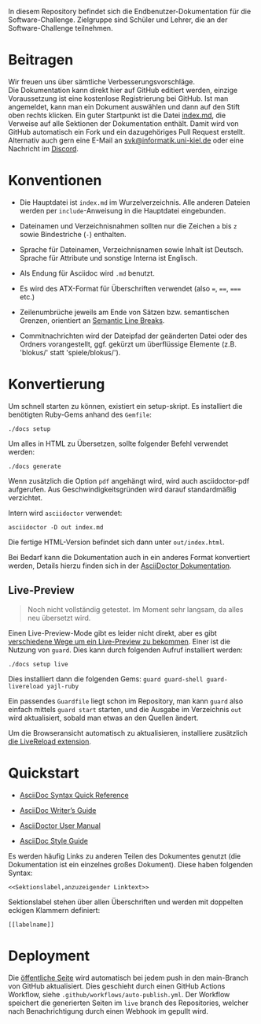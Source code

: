 In diesem Repository befindet sich die Endbenutzer-Dokumentation für die
Software-Challenge. Zielgruppe sind Schüler und Lehrer, die an der
Software-Challenge teilnehmen.

# Beitragen

Wir freuen uns über sämtliche Verbesserungsvorschläge.  
Die Dokumentation kann direkt hier auf GitHub editiert werden, einzige
Voraussetzung ist eine kostenlose Registrierung bei GitHub. Ist man
angemeldet, kann man ein Dokument auswählen und dann auf den Stift oben
rechts klicken. Ein guter Startpunkt ist die Datei
[index.md](https://github.com/software-challenge/docs/blob/master/index.md),
die Verweise auf alle Sektionen der Dokumentation enthält. Damit wird
von GitHub automatisch ein Fork und ein dazugehöriges Pull Request
erstellt.  
Alternativ auch gern eine E-Mail an <svk@informatik.uni-kiel.de> oder
eine Nachricht im [Discord](https://discord.gg/jhyF7EU).

# Konventionen

-   Die Hauptdatei ist `index.md` im Wurzelverzeichnis. Alle anderen
    Dateien werden per `include`-Anweisung in die Hauptdatei
    eingebunden.

-   Dateinamen und Verzeichnisnahmen sollten nur die Zeichen `a` bis `z`
    sowie Bindestriche (`-`) enthalten.

-   Sprache für Dateinamen, Verzeichnisnamen sowie Inhalt ist Deutsch.
    Sprache für Attribute und sonstige Interna ist Englisch.

-   Als Endung für Asciidoc wird `.md` benutzt.

-   Es wird des ATX-Format für Überschriften verwendet (also `=`, `==`,
    `===` etc.)

-   Zeilenumbrüche jeweils am Ende von Sätzen bzw. semantischen Grenzen,
    orientiert an [Semantic Line Breaks](https://sembr.org).

-   Commitnachrichten wird der Dateipfad der geänderten Datei oder des
    Ordners vorangestellt, ggf. gekürzt um überflüssige Elemente (z.B.
    'blokus/' statt 'spiele/blokus/').

# Konvertierung

Um schnell starten zu können, existiert ein setup-skript. Es installiert
die benötigten Ruby-Gems anhand des `Gemfile`:

    ./docs setup

Um alles in HTML zu Übersetzen, sollte folgender Befehl verwendet
werden:

    ./docs generate

Wenn zusätzlich die Option `pdf` angehängt wird, wird auch
asciidoctor-pdf aufgerufen. Aus Geschwindigkeitsgründen wird darauf
standardmäßig verzichtet.

Intern wird `asciidoctor` verwendet:

    asciidoctor -D out index.md

Die fertige HTML-Version befindet sich dann unter `out/index.html`.

Bei Bedarf kann die Dokumentation auch in ein anderes Format konvertiert
werden, Details hierzu finden sich in der [AsciiDoctor
Dokumentation](http://asciidoctor.org/docs/user-manual/#processing-your-content).

## Live-Preview

> Noch nicht vollständig getestet. Im Moment sehr langsam, da alles neu
> übersetzt wird.

Einen Live-Preview-Mode gibt es leider nicht direkt, aber es gibt
[verschiedene Wege um ein Live-Preview zu
bekommen](http://asciidoctor.org/docs/editing-asciidoc-with-live-preview/).
Einer ist die Nutzung von `guard`. Dies kann durch folgenden Aufruf
installiert werden:

    ./docs setup live

Dies installiert dann die folgenden Gems:
`guard guard-shell guard-livereload yajl-ruby`

Ein passendes `Guardfile` liegt schon im Repository, man kann `guard`
also einfach mittels `guard start` starten, und die Ausgabe im
Verzeichnis `out` wird aktualisiert, sobald man etwas an den Quellen
ändert.

Um die Browseransicht automatisch zu aktualisieren, installiere
zusätzlich [die LiveReload
extension](http://livereload.com/extensions/).

# Quickstart

-   [AsciiDoc Syntax Quick
    Reference](http://asciidoctor.org/docs/asciidoc-syntax-quick-reference/)

-   [AsciiDoc Writer’s
    Guide](http://asciidoctor.org/docs/asciidoc-writers-guide/)

-   [AsciiDoctor User Manual](http://asciidoctor.org/docs/user-manual/)

-   [AsciiDoc Style
    Guide](http://asciidoctor.org/docs/asciidoc-recommended-practices/)

Es werden häufig Links zu anderen Teilen des Dokumentes genutzt (die
Dokumentation ist ein einzelnes großes Dokument). Diese haben folgenden
Syntax:

    <<Sektionslabel,anzuzeigender Linktext>>

Sektionslabel stehen über allen Überschriften und werden mit doppelten
eckigen Klammern definiert:

    [[labelname]]

# Deployment

Die [öffentliche Seite](https://docs.software-challenge.de) wird
automatisch bei jedem push in den main-Branch von GitHub aktualisiert.
Dies geschieht durch einen GitHub Actions Workflow, siehe
`.github/workflows/auto-publish.yml`. Der Workflow speichert die
generierten Seiten im `live` branch des Repositories, welcher nach
Benachrichtigung durch einen Webhook im gepullt wird.
